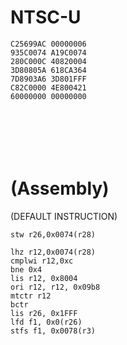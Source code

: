 # NTSC-U
```
C25699AC 00000006
935C0074 A19C0074
280C000C 40820004
3D80805A 618CA364
7D8903A6 3D801FFF
C82C0000 4E800421
60000000 00000000







```
# (Assembly)
(DEFAULT INSTRUCTION)
```
stw r26,0x0074(r28) 
```
```
lhz r12,0x0074(r28)
cmplwi r12,0xc
bne 0x4
lis r12, 0x8004
ori r12, r12, 0x09b8
mtctr r12
bctr 
lis r26, 0x1FFF
lfd f1, 0x0(r26)
stfs f1, 0x0078(r3)
```
